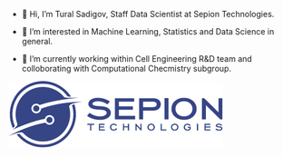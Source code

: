 
-   👋 Hi, I’m Tural Sadigov, Staff Data Scientist at Sepion Technologies.

-   👀 I’m interested in Machine Learning, Statistics and Data Science in general.

-   🌱 I’m currently working within Cell Engineering R&D team and colloborating with Computational Checmistry subgroup. 


![Sepion Technologies](cropped-logo.png)
